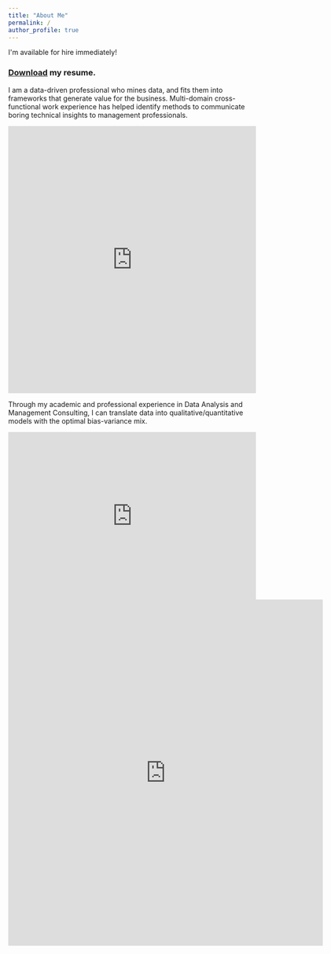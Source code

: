 ```yaml
---
title: "About Me"
permalink: /
author_profile: true
---
```


I'm available for hire immediately! 

### [Download](https://github.com/Advaitiyer/advaitiyer.github.io/raw/master/assets/images/Advait_Ramesh_Iyer.pdf) my resume.

I am a data-driven professional who mines data, and fits them into frameworks that generate value for the business. Multi-domain cross-functional work experience has helped identify methods to communicate boring technical insights to management professionals.

<iframe title="Area Scores" aria-label="chart" id="datawrapper-chart-PUFOt" src="https://datawrapper.dwcdn.net/PUFOt/1/" scrolling="no" frameborder="0" style="width: 0; min-width: 100% !important; border: none;" height="544"></iframe><script type="text/javascript">!function(){"use strict";window.addEventListener("message",(function(a){if(void 0!==a.data["datawrapper-height"])for(var e in a.data["datawrapper-height"]){var t=document.getElementById("datawrapper-chart-"+e)||document.querySelector("iframe[src*='"+e+"']");t&&(t.style.height=a.data["datawrapper-height"][e]+"px")}}))}();
</script>
  
Through my academic and professional experience in Data Analysis and Management Consulting, I can translate data into qualitative/quantitative models with the optimal bias-variance mix.

<iframe title="Programming Experience" aria-label="chart" id="datawrapper-chart-fBUpv" src="https://datawrapper.dwcdn.net/fBUpv/1/" scrolling="no" frameborder="0" style="width: 0; min-width: 100% !important; border: none;" height="341"></iframe><script type="text/javascript">!function(){"use strict";window.addEventListener("message",(function(a){if(void 0!==a.data["datawrapper-height"])for(var e in a.data["datawrapper-height"]){var t=document.getElementById("datawrapper-chart-"+e)||document.querySelector("iframe[src*='"+e+"']");t&&(t.style.height=a.data["datawrapper-height"][e]+"px")}}))}();
</script>

<iframe src="https://docs.google.com/forms/d/e/1FAIpQLSdfUIlF4E-5kb62Ks8RebcEItiKj7MOx-GwNRDGHJLIdlYIdg/viewform?embedded=true" width="640" height="705" frameborder="0" marginheight="0" marginwidth="0">Loading…</iframe>
